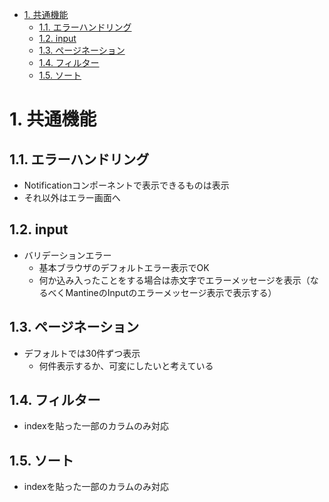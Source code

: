 - [1. 共通機能](#1-共通機能)
  - [1.1. エラーハンドリング](#11-エラーハンドリング)
  - [1.2. input](#12-input)
  - [1.3. ページネーション](#13-ページネーション)
  - [1.4. フィルター](#14-フィルター)
  - [1.5. ソート](#15-ソート)


# 1. 共通機能

##  1.1. エラーハンドリング
- Notificationコンポーネントで表示できるものは表示
- それ以外はエラー画面へ


## 1.2. input
  - バリデーションエラー
    - 基本ブラウザのデフォルトエラー表示でOK
    - 何か込み入ったことをする場合は赤文字でエラーメッセージを表示（なるべくMantineのInputのエラーメッセージ表示で表示する）
## 1.3. ページネーション
  - デフォルトでは30件ずつ表示
    - 何件表示するか、可変にしたいと考えている
##  1.4. フィルター
  - indexを貼った一部のカラムのみ対応
## 1.5. ソート
  - indexを貼った一部のカラムのみ対応
